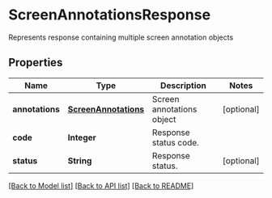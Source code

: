 ﻿
# ScreenAnnotationsResponse
Represents response containing multiple screen annotation objects

## Properties
Name | Type | Description | Notes
------------ | ------------- | ------------- | -------------
**annotations** | [**ScreenAnnotations**](ScreenAnnotations.md) | Screen annotations object | [optional]
**code** | **Integer** | Response status code. | 
**status** | **String** | Response status. | [optional]


[[Back to Model list]](../README.md#documentation-for-models) [[Back to API list]](../README.md#documentation-for-api-endpoints) [[Back to README]](../README.md)


